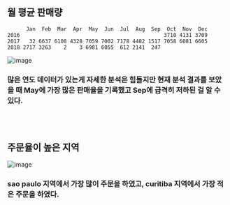 ## 월 평균 판매량

```
      Jan  Feb  Mar  Apr  May  Jun  Jul  Aug  Sep  Oct  Nov  Dec
2016                                              3710 4131 3709
2017   32 6637 6108 4328 7059 7002 7178 4482 1517 7058 6081 6605
2018 2717 3263    2    3 6981 6055  612 2141  247
```

![image](https://github.com/iJaeDragon/Olist-Brazil_E-Commerce_System_Data_Analysis/assets/66985977/8942a0b3-576f-4b1e-8cbc-18706f49e695)

### 많은 연도 데이터가 있는게 자세한 분석은 힘들지만 현재 분석 결과를 보았을 때 May에 가장 많은 판매율을 기록했고 Sep에 급격히 저하된 걸 알 수 있다.

<br/><br/>

## 주문율이 높은 지역

![image](https://github.com/iJaeDragon/Olist-Brazil_E-Commerce_System_Data_Analysis/assets/66985977/db604eae-980e-4791-8b6e-619b60a4af3a)

### sao paulo 지역에서 가장 많이 주문을 하였고, curitiba 지역에서 가장 적은 주문을 하였다.
